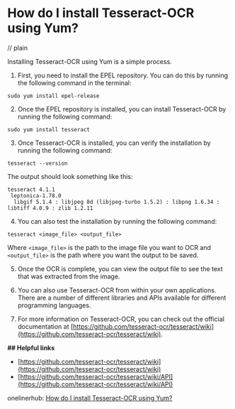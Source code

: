 # How do I install Tesseract-OCR using Yum?
// plain

Installing Tesseract-OCR using Yum is a simple process.

1. First, you need to install the EPEL repository. You can do this by running the following command in the terminal:
```
sudo yum install epel-release
```

2. Once the EPEL repository is installed, you can install Tesseract-OCR by running the following command:
```
sudo yum install tesseract
```

3. Once Tesseract-OCR is installed, you can verify the installation by running the following command:
```
tesseract --version
```
The output should look something like this:
```
tesseract 4.1.1
 leptonica-1.78.0
  libgif 5.1.4 : libjpeg 8d (libjpeg-turbo 1.5.2) : libpng 1.6.34 : libtiff 4.0.9 : zlib 1.2.11
```

4. You can also test the installation by running the following command:
```
tesseract <image_file> <output_file>
```
Where `<image_file>` is the path to the image file you want to OCR and `<output_file>` is the path where you want the output to be saved.

5. Once the OCR is complete, you can view the output file to see the text that was extracted from the image.

6. You can also use Tesseract-OCR from within your own applications. There are a number of different libraries and APIs available for different programming languages.

7. For more information on Tesseract-OCR, you can check out the official documentation at [https://github.com/tesseract-ocr/tesseract/wiki](https://github.com/tesseract-ocr/tesseract/wiki).

**## Helpful links**

- [https://github.com/tesseract-ocr/tesseract/wiki](https://github.com/tesseract-ocr/tesseract/wiki)
- [https://github.com/tesseract-ocr/tesseract/wiki/API](https://github.com/tesseract-ocr/tesseract/wiki/API)

onelinerhub: [How do I install Tesseract-OCR using Yum?](https://onelinerhub.com/tesseract-ocr/how-do-i-install-tesseract-ocr-using-yum)